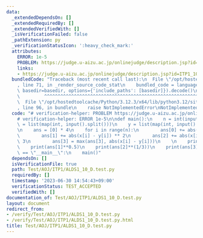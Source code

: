 ```yaml
---
data:
  _extendedDependsOn: []
  _extendedRequiredBy: []
  _extendedVerifiedWith: []
  _isVerificationFailed: false
  _pathExtension: py
  _verificationStatusIcon: ':heavy_check_mark:'
  attributes:
    ERROR: 1e-5
    PROBLEM: https://judge.u-aizu.ac.jp/onlinejudge/description.jsp?id=ITP1_10_D&lang=ja
    links:
    - https://judge.u-aizu.ac.jp/onlinejudge/description.jsp?id=ITP1_10_D&lang=ja
  bundledCode: "Traceback (most recent call last):\n  File \"/opt/hostedtoolcache/Python/3.12.3/x64/lib/python3.12/site-packages/onlinejudge_verify/documentation/build.py\"\
    , line 71, in _render_source_code_stat\n    bundled_code = language.bundle(stat.path,\
    \ basedir=basedir, options={'include_paths': [basedir]}).decode()\n          \
    \         ^^^^^^^^^^^^^^^^^^^^^^^^^^^^^^^^^^^^^^^^^^^^^^^^^^^^^^^^^^^^^^^^^^^^^^^^^^^^^^^^^\n\
    \  File \"/opt/hostedtoolcache/Python/3.12.3/x64/lib/python3.12/site-packages/onlinejudge_verify/languages/python.py\"\
    , line 96, in bundle\n    raise NotImplementedError\nNotImplementedError\n"
  code: "# verification-helper: PROBLEM https://judge.u-aizu.ac.jp/onlinejudge/description.jsp?id=ITP1_10_D&lang=ja\n\
    # verification-helper: ERROR 1e-5\n\ndef main():\n    n = int(input())\n    x\
    \ = list(map(int, input().split()))\n    y = list(map(int, input().split()))\n\
    \n    ans = [0] * 4\n    for i in range(n):\n        ans[0] += abs(x[i] - y[i])\n\
    \        ans[1] += abs(x[i] - y[i]) ** 2\n        ans[2] += abs(x[i] - y[i]) **\
    \ 3\n        ans[3] = max(ans[3], abs(x[i] - y[i]))\n    \n    print(ans[0])\n\
    \    print(ans[1]**0.5)\n    print(ans[2]**(1/3))\n    print(ans[3])\n\n\nif __name__\
    \ == \"__main__\":\n    main()"
  dependsOn: []
  isVerificationFile: true
  path: Test/AOJ/ITP1/ALDS1_10_D.test.py
  requiredBy: []
  timestamp: '2023-06-30 14:54:43+09:00'
  verificationStatus: TEST_ACCEPTED
  verifiedWith: []
documentation_of: Test/AOJ/ITP1/ALDS1_10_D.test.py
layout: document
redirect_from:
- /verify/Test/AOJ/ITP1/ALDS1_10_D.test.py
- /verify/Test/AOJ/ITP1/ALDS1_10_D.test.py.html
title: Test/AOJ/ITP1/ALDS1_10_D.test.py
---
```


